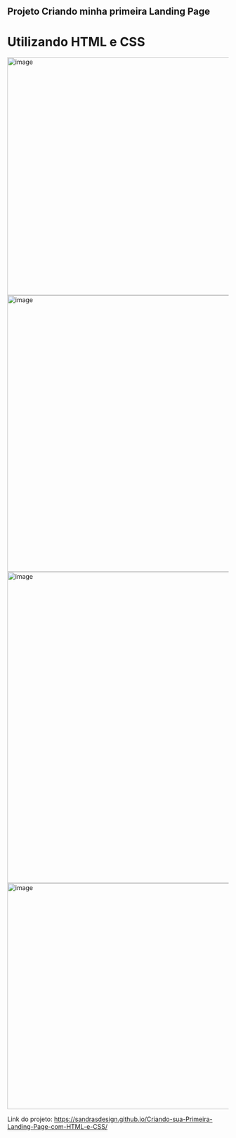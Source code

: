 ## Projeto Criando minha primeira Landing Page
# Utilizando HTML e CSS

<img width="542" alt="image" src="https://github.com/SandraSDesign/Criando-sua-Primeira-Landing-Page-com-HTML-e-CSS/assets/139817366/9ed65c8e-c51e-4c04-95ba-54f59d444660">
<img width="630" alt="image" src="https://github.com/SandraSDesign/Criando-sua-Primeira-Landing-Page-com-HTML-e-CSS/assets/139817366/21c5d0c1-471d-486c-9d1d-d2b5fe987910">
<img width="709" alt="image" src="https://github.com/SandraSDesign/Criando-sua-Primeira-Landing-Page-com-HTML-e-CSS/assets/139817366/5154a248-900b-46a8-98f3-06eac17c70fd">
<img width="515" alt="image" src="https://github.com/SandraSDesign/Criando-sua-Primeira-Landing-Page-com-HTML-e-CSS/assets/139817366/e45313de-ab8e-428f-83ef-b3cfef9dad27">

Link do projeto: https://sandrasdesign.github.io/Criando-sua-Primeira-Landing-Page-com-HTML-e-CSS/